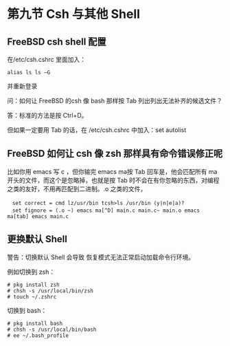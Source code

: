# 第九节 Csh 与其他 Shell

## FreeBSD csh shell 配置

在/etc/csh.cshrc 里面加入：

`alias ls ls –G`

并重新登录

问：如何让 FreeBSD 的csh 像 bash 那样按 Tab 列出列出无法补齐的候选文件？

答：标准的方法是按 Ctrl+D。

但如果一定要用 Tab 的话，在 /etc/csh.cshrc 中加入：set autolist ​​​​

## FreeBSD 如何让 csh 像 zsh 那样具有命令错误修正呢

比如你用 emacs 写 c ，但你输完 emacs ma按 Tab 回车是，他会匹配所有 ma 开头的文件，而这个是忽略掉，也就是按 Tab 时不会在有你忽略的东西，对编程之类的友好，不用再匹配到二进制。.o 之类的文件，

```
　set correct = cmd lz/usr/bin tcsh>ls /usr/bin (y|n|e|a)?
　set fignore = (.o ~) emacs ma[^D] main.c main.c~ main.o emacs ma[tab] emacs main.c
```

## 更换默认 Shell <a href="geng-huan-mo-ren-shell" id="geng-huan-mo-ren-shell"></a>

警告：切换默认 Shell 会导致 恢复模式无法正常启动加载命令行环境。

例如切换到 zsh：

```
# pkg install zsh
# chsh -s /usr/local/bin/zsh
# touch ~/.zshrc
```

切换到 bash：

```
# pkg install bash
# chsh -s /usr/local/bin/bash
# ee ~/.bash_profile
```
